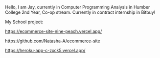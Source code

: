 <!---
zxck5/zxck5 is a ✨ special ✨ repository because its `README.md` (this file) appears on your GitHub profile.
You can click the Preview link to take a look at your changes.
--->

Hello, I am Jay, currently in Computer Programming Analysis in Humber College 2nd Year, Co-op stream.
Currently in contract internship in Bitbuy!


My School project:

https://ecommerce-site-nine-peach.vercel.app/

https://github.com/Natasha-A/ecommerce-site

https://heroku-app-c-zxck5.vercel.app/ 
